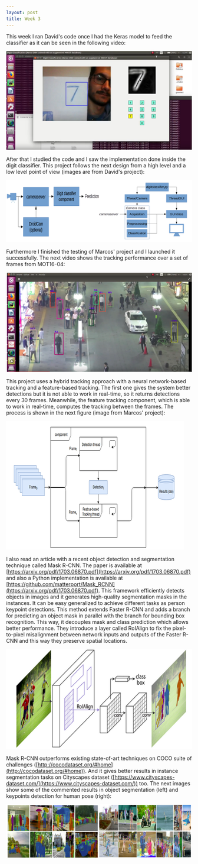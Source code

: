 ```yaml
---
layout: post
title: Week 3
---
```


This week I ran David's code once I had the Keras model to feed the classifier as it can be seen in the following video: 

[![Digit classifier test](../img/classifier.png)](https://www.youtube.com/watch?v=Oncwx6U_5G0)

After that I studied the code and I saw the implementation done inside the digit classifier. This project follows the next design from a high level and a low level point of view (images are from David's project): 

![Digit classifier](../img/camera.png)

Furthermore I finished the testing of Marcos' project and I launched it successfully. The next video shows the tracking performance over a set of frames from MOT16-04: 

[![Hybrid tracker test](../img/tracker.png)](https://www.youtube.com/watch?v=ZMBiZaT8T1o)

This project uses a hybrid tracking approach with a neural network-based tracking and a feature-based tracking. The first one gives the system better detections but it is not able to work in real-time, so it returns detections every 30 frames. Meanwhile, the feature tracking component, which is able to work in real-time, computes the tracking between the frames. The process is shown in the next figure (image from Marcos' project): 

![Tracking component](../img/component.png)

I also read an article with a recent object detection and segmentation technique called Mask R-CNN. The paper is available at [https://arxiv.org/pdf/1703.06870.pdf](https://arxiv.org/pdf/1703.06870.pdf) and also a Python implementation is available at [https://github.com/matterport/Mask_RCNN](https://arxiv.org/pdf/1703.06870.pdf). This framework efficiently detects objects in images and it generates high-quality segmentation masks in the instances. It can be easy generalized to achieve different tasks as person keypoint detections. This method extends Faster R-CNN and adds a branch for predicting an object mask in parallel with the branch for bounding box recognition. This way, it decouples mask and class prediction which allows better performance. They introduce a layer called RoIAlign to fix the pixel-to-pixel misalignment between network inputs and outputs of the Faster R-CNN and this way they preserve spatial locations. 

![Mask R-CNN](../img/mask_rcnn.png)

Mask R-CNN outperforms existing state-of-art techniques on COCO suite of challenges ([http://cocodataset.org/#home](http://cocodataset.org/#home)). And it gives better results in instance segmentation tasks on Cityscapes dataset ([https://www.cityscapes-dataset.com/](https://www.cityscapes-dataset.com/)) too. The next images show some of the commented results in object segmentation (left) and keypoints detection for human pose (right): 

![Object segmentation and keypoints detection for human pose](../img/images.png)

